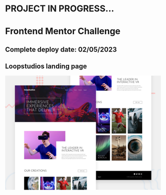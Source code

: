 # PROJECT IN PROGRESS...
# Frontend Mentor Challenge
## Complete deploy date: 02/05/2023
## Loopstudios landing page

![Design preview for the Loopstudios landing page coding challenge](./src/design/desktop-preview.jpg)

